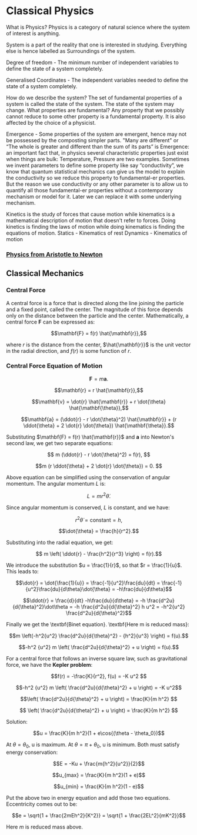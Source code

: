 # Classical Physics

What is Physics? 
Physics is a category of natural science where the system of interest is anything.

System is a part of the reality that one is interested in studying. Everything else is hence labelled as Surroundings of the system.

Degree of freedom - The minimum number of independent variables to define the state of a system completely.

Generalised Coordinates - The independent variables needed to define the state of a system completely.

How do we describe the system?
The set of fundamental properties of a system is called the state of the system. The state of the system may change. What properties are fundamental? Any property that we possibly cannot reduce to some other property is a fundamental property. It is also affected by the choice of a physicist.

Emergence - Some properties of the system are emergent, hence may not be possessed by the composting simpler parts. "Many are different" or “The whole is greater and different than the sum of its parts” is Emergence: an important fact that, in physics several characteristic properties just exist when things are bulk: Temperature, Pressure are two examples. Sometimes we invent parameters to define some property like say “conductivity”, we know that quantum statistical mechanics can give us the model to explain the conductivity so we reduce this property to fundamental-er properties. But the reason we use conductivity or any other parameter is to allow us to quantify all those fundamental-er properties without a contemporary mechanism or model for it. Later we can replace it with some underlying mechanism.

Kinetics is the study of forces that cause motion while kinematics is a mathematical description of motion that doesn't refer to forces. Doing kinetics is finding the laws of motion while doing kinematics is finding the equations of motion.
Statics - Kinematics of rest
Dynamics - Kinematics of motion

### [Physics from Aristotle to Newton](https://uv-1999.github.io/motion.html)

## Classical Mechanics

### Central Force
A central force is a force that is directed along the line joining the particle and a fixed point, called the center. The magnitude of this force depends only on the distance between the particle and the center. Mathematically, a central force $\mathbf{F}$ can be expressed as:

$$\mathbf{F} = f(r) \hat{\mathbf{r}},$$

where $r$ is the distance from the center, $\hat{\mathbf{r}}$ is the unit vector in the radial direction, and $f(r)$ is some function of $r$. 

### Central Force Equation of Motion

$$\mathbf{F} = m \mathbf{a}.$$

$$\mathbf{r} = r \hat{\mathbf{r}},$$

$$\mathbf{v} = \dot{r} \hat{\mathbf{r}} + r \dot{\theta} \hat{\mathbf{\theta}},$$

$$\mathbf{a} = (\ddot{r} - r \dot{\theta}^2) \hat{\mathbf{r}} + (r \ddot{\theta} + 2 \dot{r} \dot{\theta}) \hat{\mathbf{\theta}}.$$

Substituting $\mathbf{F} = f(r) \hat{\mathbf{r}}$ and $\mathbf{a}$ into Newton's second law, we get two separate equations:

$$ m (\ddot{r} - r \dot{\theta}^2) = f(r), $$

$$m (r \ddot{\theta} + 2 \dot{r} \dot{\theta}) = 0. $$

Above equation  can be simplified using the conservation of angular momentum. The angular momentum $L$ is:

$$L = m r^2 \dot \theta.$$

Since angular momentum is conserved, $L$ is constant, and we have:

$$r^2 \dot{\theta} = \text{constant} = h,$$

$$\dot{\theta} = \frac{h}{r^2}.$$

Substituting into the radial equation, we get:

$$ m \left( \ddot{r} - \frac{h^2}{r^3} \right) = f(r).$$

We introduce the substitution $u = \frac{1}{r}$, so that $r = \frac{1}{u}$. This leads to:

$$\dot{r} = \dot{\frac{1}{u}} = \frac{-1}{u^2}\frac{du}{dt} = \frac{-1}{u^2}\frac{du}{d\theta}\dot{\theta} = -h\frac{du}{d\theta}$$

$$\ddot{r} = \frac{d}{dt} -h\frac{du}{d\theta} = -h \frac{d^2u}{d{\theta}^2}\dot\theta = -h \frac{d^2u}{d{\theta}^2} h u^2 = -h^2{u^2} \frac{d^2u}{d{\theta}^2}$$

Finally we get the \textbf{Binet equation}. \textbf{Here m is reduced mass}:

$$m \left(-h^2{u^2} \frac{d^2u}{d{\theta}^2}  - {h^2}{u^3} \right) = f(u).$$

$$-h^2 {u^2} m \left( \frac{d^2u}{d{\theta}^2}  + u \right) = f(u).$$

For a central force that follows an inverse square law, such as gravitational force, we have the $\textbf{Kepler problem}$:

$$f(r) = -\frac{K}{r^2}, f(u) = -K u^2 $$

$$-h^2 {u^2} m \left( \frac{d^2u}{d{\theta}^2}  + u \right) = -K u^2$$

$$\left( \frac{d^2u}{d{\theta}^2}  + u \right) = \frac{K}{m h^2} $$

$$ \left( \frac{d^2u}{d{\theta}^2}  + u \right) = \frac{K}{m h^2} $$

Solution:

$$u = \frac{K}{m h^2}(1 + e\cos{(\theta - \theta_0})$$

At $\theta = \theta_0$, u is maximum. At $\theta = \pi + \theta_0$, u is minimum. Both must satisfy energy conservation:

$$E = -Ku + \frac{m{h^2}{u^2}}{2}$$

$$u_{max} =  \frac{K}{m h^2}(1 + e)$$

$$u_{min} =  \frac{K}{m h^2}(1 - e)$$

Put the above two in energy equation and add those two equations. Eccentricity comes out to be:

$$e = \sqrt{1 + \frac{2mEh^2}{K^2}} = \sqrt{1 + \frac{2EL^2}{mK^2}}$$

Here $m$ is reduced mass above.
